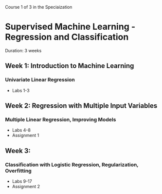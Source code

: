 Course 1 of 3 in the Speciaization

# Supervised Machine Learning - Regression and Classification
Duration: 3 weeks

## Week 1: Introduction to Machine Learning
### Univariate Linear Regression
- Labs 1-3


## Week 2: Regression with Multiple Input Variables
### Multiple Linear Regression, Improving Models
- Labs 4-8
- Assignment 1


## Week 3:
### Classification with Logistic Regression, Regularization, Overfitting
- Labs 9-17
- Assignment 2
